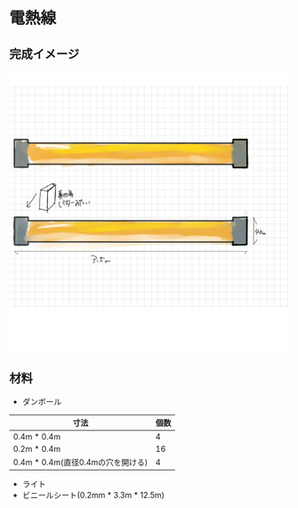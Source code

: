 # 電熱線
## 完成イメージ

![](./img/work/IMG_4944.png)
## 材料
- ダンボール

|寸法| 個数 |
| - | - |
|0.4m * 0.4m | 4 |
|0.2m * 0.4m | 16|
|0.4m * 0.4m(直径0.4mの穴を開ける)| 4 |

- ライト
- ビニールシート(0.2mm * 3.3m * 12.5m)